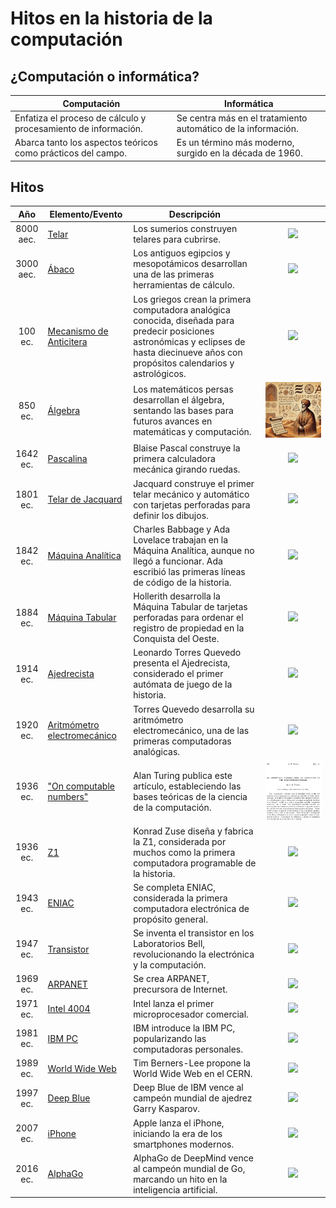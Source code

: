 # Hitos en la historia de la computación

## ¿Computación o informática?

|Computación|Informática|
|-|-|
|Enfatiza el proceso de cálculo y procesamiento de información.|Se centra más en el tratamiento automático de la información.|
|Abarca tanto los aspectos teóricos como prácticos del campo.|Es un término más moderno, surgido en la década de 1960.|

## Hitos

|Año|Elemento/Evento|Descripción||
|:-:|-|-|:-:|
|8000 aec.|[Telar](https://es.wikipedia.org/wiki/Telar)|Los sumerios construyen telares para cubrirse.|![](https://assets.editorial.aetnd.com/uploads/2019/08/sumerian-gettyimages-142931315.jpg)|
|3000 aec.|[Ábaco](https://es.wikipedia.org/wiki/%C3%81baco)|Los antiguos egipcios y mesopotámicos desarrollan una de las primeras herramientas de cálculo.|![](https://miro.medium.com/v2/resize:fit:640/format:webp/1*wYVwfI9eGZv9Tsx0DaY7Kw.jpeg)|
|100 ec.|[Mecanismo de Anticitera](https://es.wikipedia.org/wiki/Mecanismo_de_Anticitera)|Los griegos crean la primera computadora analógica conocida, diseñada para predecir posiciones astronómicas y eclipses de hasta diecinueve años con propósitos calendarios y astrológicos.|![](https://upload.wikimedia.org/wikipedia/commons/6/66/NAMA_Machine_d%27Anticyth%C3%A8re_1.jpg)|
|850 ec.|[Álgebra](https://es.wikipedia.org/wiki/%C3%81lgebra)|Los matemáticos persas desarrollan el álgebra, sentando las bases para futuros avances en matemáticas y computación.|![](/images/algebra.webp)
|1642 ec.|[Pascalina](https://es.wikipedia.org/wiki/Pascalina)|Blaise Pascal construye la primera calculadora mecánica girando ruedas.|![](https://upload.wikimedia.org/wikipedia/commons/thumb/8/80/Arts_et_Metiers_Pascaline_dsc03869.jpg/1920px-Arts_et_Metiers_Pascaline_dsc03869.jpg)
|1801 ec.|[Telar de Jacquard](https://es.wikipedia.org/wiki/Telar_de_Jacquard)|Jacquard construye el primer telar mecánico y automático con tarjetas perforadas para definir los dibujos.|![](https://upload.wikimedia.org/wikipedia/commons/5/5f/Jacquard.loom.full.view.jpg)
|1842 ec.|[Máquina Analítica](https://es.wikipedia.org/wiki/M%C3%A1quina_anal%C3%ADtica)|Charles Babbage y Ada Lovelace trabajan en la Máquina Analítica, aunque no llegó a funcionar. Ada escribió las primeras líneas de código de la historia.|![](https://upload.wikimedia.org/wikipedia/commons/thumb/a/ac/AnalyticalMachine_Babbage_London.jpg/800px-AnalyticalMachine_Babbage_London.jpg)
|1884 ec.|[Máquina Tabular](https://es.wikipedia.org/wiki/M%C3%A1quina_tabuladora)|Hollerith desarrolla la Máquina Tabular de tarjetas perforadas para ordenar el registro de propiedad en la Conquista del Oeste.|![](https://upload.wikimedia.org/wikipedia/commons/4/4e/HollerithMachine.CHM.jpg)
|1914 ec.|[Ajedrecista](https://es.wikipedia.org/wiki/El_Ajedrecista) | Leonardo Torres Quevedo presenta el Ajedrecista, considerado el primer autómata de juego de la historia.|![](https://blogs.upm.es/museotorresquevedocaminos/wp-content/uploads/sites/545/2019/09/Ajedrecista-SDA.jpg)
|1920 ec.|[Aritmómetro electromecánico](https://es.wikipedia.org/wiki/Aritm%C3%B3metro_electromec%C3%A1nico) | Torres Quevedo desarrolla su aritmómetro electromecánico, una de las primeras computadoras analógicas.|![](https://upload.wikimedia.org/wikipedia/commons/7/7d/Aritm%C3%B3metro_Electromec%C3%A1nico.jpg)
|1936 ec.|["On computable numbers"](https://www.cs.virginia.edu/~robins/Turing_Paper_1936.pdf)|Alan Turing publica este artículo, estableciendo las bases teóricas de la ciencia de la computación.|![](/images/TuringPaper.png)
|1936 ec.|[Z1](https://es.wikipedia.org/wiki/Z1_(computadora))|Konrad Zuse diseña y fabrica la Z1, considerada por muchos como la primera computadora programable de la historia.|![](https://upload.wikimedia.org/wikipedia/commons/e/e5/Zuse_Z1-2.jpg)
|1943 ec.|[ENIAC](https://es.wikipedia.org/wiki/ENIAC)|Se completa ENIAC, considerada la primera computadora electrónica de propósito general.|![](https://upload.wikimedia.org/wikipedia/commons/3/3b/Two_women_operating_ENIAC.gif)
|1947 ec.|[Transistor](https://es.wikipedia.org/wiki/Transistor)|Se inventa el transistor en los Laboratorios Bell, revolucionando la electrónica y la computación.|![](https://upload.wikimedia.org/wikipedia/commons/f/f6/Replica_of_first_transistor.jpg)
|1969 ec.|[ARPANET](https://es.wikipedia.org/wiki/ARPANET)|Se crea ARPANET, precursora de Internet.|![](https://upload.wikimedia.org/wikipedia/commons/b/bf/Arpanet_logical_map%2C_march_1977.png)
|1971 ec.|[Intel 4004](https://es.wikipedia.org/wiki/Intel_4004)|Intel lanza el primer microprocesador comercial.|![](https://upload.wikimedia.org/wikipedia/commons/5/52/Intel_4004.jpg)
|1981 ec.|[IBM PC](https://es.wikipedia.org/wiki/IBM_PC)|IBM introduce la IBM PC, popularizando las computadoras personales.|![](https://upload.wikimedia.org/wikipedia/commons/6/69/IBM_PC_5150.jpg)
|1989 ec.|[World Wide Web](https://es.wikipedia.org/wiki/World_Wide_Web)|Tim Berners-Lee propone la World Wide Web en el CERN.|![](https://upload.wikimedia.org/wikipedia/commons/d/d1/First_Web_Server.jpg)
|1997 ec.|[Deep Blue](https://es.wikipedia.org/wiki/Deep_Blue_(computadora))|Deep Blue de IBM vence al campeón mundial de ajedrez Garry Kasparov.|![](https://upload.wikimedia.org/wikipedia/commons/b/be/Deep_Blue.jpg)
|2007 ec.|[iPhone](https://es.wikipedia.org/wiki/IPhone_(1.%C2%AA_generaci%C3%B3n))|Apple lanza el iPhone, iniciando la era de los smartphones modernos.|![](https://upload.wikimedia.org/wikipedia/commons/a/ad/IPhone_1st_Gen.svg)
|2016 ec.|[AlphaGo](https://es.wikipedia.org/wiki/AlphaGo)|AlphaGo de DeepMind vence al campeón mundial de Go, marcando un hito en la inteligencia artificial.|![](https://ichef.bbci.co.uk/news/976/cpsprodpb/D42C/production/_87961345_3dc22d91-a377-4e68-9893-0be32da498fa.jpg.webp)